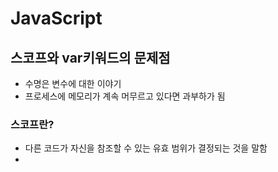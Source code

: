 # JavaScript


## 스코프와 var키워드의 문제점
- 수명은 변수에 대한 이야기
- 프로세스에 메모리가 계속 머무르고 있다면 과부하가 됨
### 스코프란?
- 다른 코드가 자신을 참조할 수 있는 유효 범위가 결정되는 것을 말함
- 